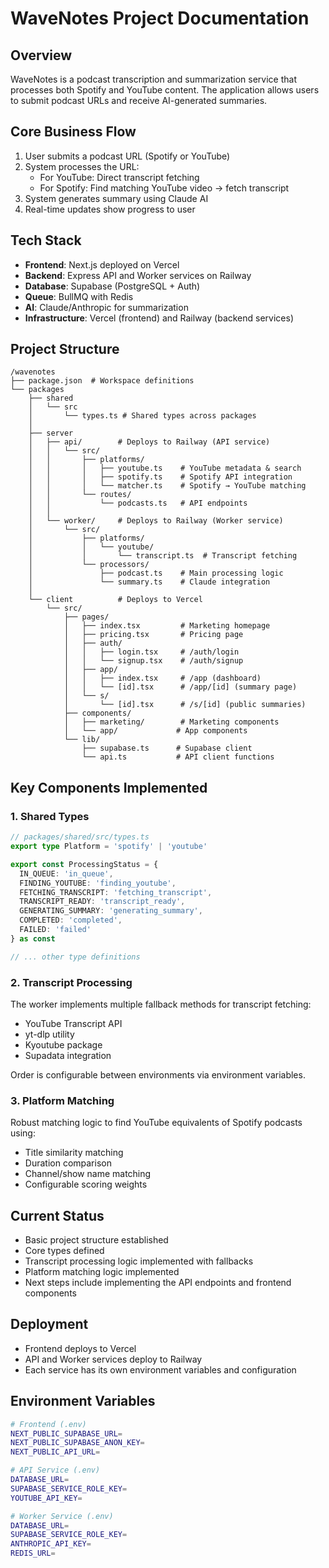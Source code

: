 # WaveNotes Project Documentation

## Overview
WaveNotes is a podcast transcription and summarization service that processes both Spotify and YouTube content. The application allows users to submit podcast URLs and receive AI-generated summaries.

## Core Business Flow
1. User submits a podcast URL (Spotify or YouTube)
2. System processes the URL:
   - For YouTube: Direct transcript fetching
   - For Spotify: Find matching YouTube video → fetch transcript
3. System generates summary using Claude AI
4. Real-time updates show progress to user

## Tech Stack
- **Frontend**: Next.js deployed on Vercel
- **Backend**: Express API and Worker services on Railway
- **Database**: Supabase (PostgreSQL + Auth)
- **Queue**: BullMQ with Redis
- **AI**: Claude/Anthropic for summarization
- **Infrastructure**: Vercel (frontend) and Railway (backend services)

## Project Structure
```plaintext
/wavenotes
├── package.json  # Workspace definitions
└── packages
    ├── shared           
    │   └── src
    │       └── types.ts # Shared types across packages
    │
    ├── server
    │   ├── api/        # Deploys to Railway (API service)
    │   │   └── src/
    │   │       ├── platforms/
    │   │       │   ├── youtube.ts    # YouTube metadata & search
    │   │       │   ├── spotify.ts    # Spotify API integration
    │   │       │   └── matcher.ts    # Spotify → YouTube matching
    │   │       └── routes/
    │   │           └── podcasts.ts   # API endpoints
    │   │
    │   └── worker/     # Deploys to Railway (Worker service) 
    │       └── src/
    │           ├── platforms/
    │           │   └── youtube/
    │           │       └── transcript.ts  # Transcript fetching
    │           └── processors/
    │               ├── podcast.ts    # Main processing logic
    │               └── summary.ts    # Claude integration
    │
    └── client          # Deploys to Vercel
        └── src/
            ├── pages/
            │   ├── index.tsx         # Marketing homepage
            │   ├── pricing.tsx       # Pricing page
            │   ├── auth/
            │   │   ├── login.tsx     # /auth/login
            │   │   └── signup.tsx    # /auth/signup
            │   ├── app/
            │   │   ├── index.tsx     # /app (dashboard)
            │   │   └── [id].tsx      # /app/[id] (summary page)
            │   └── s/
            │       └── [id].tsx      # /s/[id] (public summaries)
            ├── components/
            │   ├── marketing/        # Marketing components
            │   └── app/             # App components
            └── lib/
                ├── supabase.ts      # Supabase client
                └── api.ts           # API client functions

```

## Key Components Implemented

### 1. Shared Types
```typescript
// packages/shared/src/types.ts
export type Platform = 'spotify' | 'youtube'

export const ProcessingStatus = {
  IN_QUEUE: 'in_queue',
  FINDING_YOUTUBE: 'finding_youtube',
  FETCHING_TRANSCRIPT: 'fetching_transcript',
  TRANSCRIPT_READY: 'transcript_ready',
  GENERATING_SUMMARY: 'generating_summary',
  COMPLETED: 'completed',
  FAILED: 'failed'
} as const

// ... other type definitions
```

### 2. Transcript Processing
The worker implements multiple fallback methods for transcript fetching:
- YouTube Transcript API
- yt-dlp utility
- Kyoutube package
- Supadata integration

Order is configurable between environments via environment variables.

### 3. Platform Matching
Robust matching logic to find YouTube equivalents of Spotify podcasts using:
- Title similarity matching
- Duration comparison
- Channel/show name matching
- Configurable scoring weights

## Current Status
- Basic project structure established
- Core types defined
- Transcript processing logic implemented with fallbacks
- Platform matching logic implemented
- Next steps include implementing the API endpoints and frontend components

## Deployment
- Frontend deploys to Vercel
- API and Worker services deploy to Railway
- Each service has its own environment variables and configuration

## Environment Variables
```bash
# Frontend (.env)
NEXT_PUBLIC_SUPABASE_URL=
NEXT_PUBLIC_SUPABASE_ANON_KEY=
NEXT_PUBLIC_API_URL=

# API Service (.env)
DATABASE_URL=
SUPABASE_SERVICE_ROLE_KEY=
YOUTUBE_API_KEY=

# Worker Service (.env)
DATABASE_URL=
SUPABASE_SERVICE_ROLE_KEY=
ANTHROPIC_API_KEY=
REDIS_URL=
```